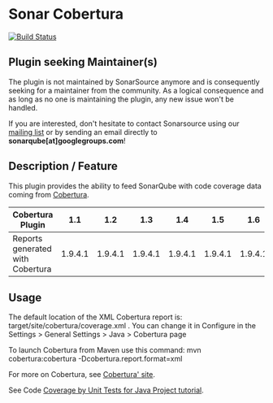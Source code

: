 Sonar Cobertura 
===============
[![Build Status](https://travis-ci.org/galexandre/sonar-cobertura.svg?branch=master)](https://travis-ci.org/galexandre/sonar-cobertura)

## Plugin seeking Maintainer(s)
The plugin is not maintained by SonarSource anymore and is consequently seeking for a maintainer from the community. As a logical consequence and as long as no one is maintaining the plugin, any new issue won't be handled.

If you are interested, don't hesitate to contact Sonarsource using our [mailing list](https://groups.google.com/forum/#!forum/sonarqube) or by sending an email directly to **sonarqube[at]googlegroups.com**!

## Description / Feature
This plugin provides the ability to feed SonarQube with code coverage data coming from [Cobertura](http://cobertura.github.io/cobertura/).

Cobertura Plugin | 1.1 | 1.2 | 1.3 | 1.4 | 1.5 | 1.6 | 1.7 | 1.8 
---------------- | --- | --- | --- | --- | --- | --- | --- | --- 
Reports generated with Cobertura | 1.9.4.1	|	1.9.4.1	|	1.9.4.1	|	1.9.4.1	|	1.9.4.1	|	1.9.4.1	|	1.9.4.1 |	1.9.4.1

## Usage
The default location of the XML Cobertura report is: target/site/cobertura/coverage.xml . You can change it in Configure in the Settings > General Settings > Java > Cobertura page

To launch Cobertura from Maven use this command: mvn cobertura:cobertura -Dcobertura.report.format=xml

For more on Cobertura, see [Cobertura' site](http://cobertura.github.io/cobertura/).

See Code [Coverage by Unit Tests for Java Project tutorial](http://docs.sonarqube.org/display/PLUG/Code+Coverage+by+Unit+Tests+for+Java+Project).
